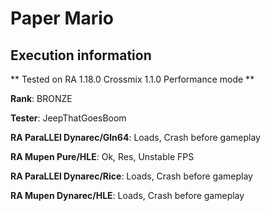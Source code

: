 # Paper Mario 

## Execution information


** Tested on RA 1.18.0 Crossmix 1.1.0 Performance mode **


**Rank**: BRONZE


**Tester**: JeepThatGoesBoom



**RA ParaLLEl Dynarec/Gln64**: Loads, Crash before gameplay


**RA Mupen Pure/HLE**: Ok, Res, Unstable FPS


**RA ParaLLEl Dynarec/Rice**: Loads, Crash before gameplay


**RA Mupen Dynarec/HLE**: Loads, Crash before gameplay